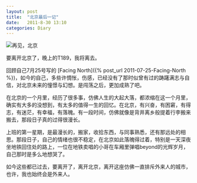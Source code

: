 ```yaml
---
layout: post
title:  "北京最后一记"
date:   2011-8-30 13:10
categories: Diary
---
```


![再见，北京](http://pic.yupoo.com/mygoare_v/BkzAHCgS/medium.jpg)

要离开北京了，晚上的T189，我将离去。

回顾自己7月25号写的 [Facing North]({% post_url 2011-07-25-Facing-North %})，如今的自己，多些许惆怅，伤感，已经没有了那时似曾有过的踌躇满志与自信，对北京未来的憧憬与幻想。是闯荡之后，更加成熟了吧。 

在北京的一个月里，经历了很多事，仿佛人生的大起大落，都浓缩在这一个月里，确实有大多的没想到，有太多的值得一生的回忆。在北京，有兴奋，有困窘，有得志，有迷茫，有幸福，有落魄。有一段时间，仿佛就像是背井离乡般提着行李搬来搬去，那段日子真的过得很漫长。 

上班的第一星期，是最漫长的，搬家，收拾东西，与同事熟悉，还有那远处的相思。那段日子，自己的情绪也很不稳定，在北京如此落魄得过着，特别是一天深夜坐地铁回住处的路上，一位在地铁卖唱的小哥在车厢里弹唱beyond的光辉岁月，自己那时是多么地想哭了。 

如今这些都已过去，要离开了，离开北京，离开这座仿佛一直排斥外来人的城市，也许，我也始终会是外来人。
